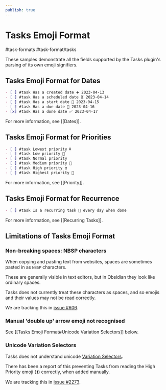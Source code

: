 ```yaml
---
publish: true
---
```


# Tasks Emoji Format

<span class="related-pages">#task-formats #task-format/tasks</span>

These samples demonstrate all the fields supported by the Tasks plugin's parsing of its own emoji signifiers.

<!-- NEW_TASK_FIELD_EDIT_REQUIRED -->

## Tasks Emoji Format for Dates

<!-- snippet: DocsSamplesForTaskFormats.test.Serializer_Dates_tasksPluginEmoji-snippet.approved.md -->
```md
- [ ] #task Has a created date ➕ 2023-04-13
- [ ] #task Has a scheduled date ⏳ 2023-04-14
- [ ] #task Has a start date 🛫 2023-04-15
- [ ] #task Has a due date 📅 2023-04-16
- [x] #task Has a done date ✅ 2023-04-17
```
<!-- endSnippet -->

For more information, see [[Dates]].

## Tasks Emoji Format for Priorities

<!-- snippet: DocsSamplesForTaskFormats.test.Serializer_Priorities_tasksPluginEmoji-snippet.approved.md -->
```md
- [ ] #task Lowest priority ⏬
- [ ] #task Low priority 🔽
- [ ] #task Normal priority
- [ ] #task Medium priority 🔼
- [ ] #task High priority ⏫
- [ ] #task Highest priority 🔺
```
<!-- endSnippet -->

For more information, see [[Priority]].

## Tasks Emoji Format for Recurrence

```markdown
- [ ] #task Is a recurring task 🔁 every day when done
```

For more information, see [[Recurring Tasks]].

## Limitations of Tasks Emoji Format

### Non-breaking spaces: NBSP characters

When copying and pasting text from websites, spaces are sometimes pasted in as `NBSP` characters.

These are generally visible in text editors, but in Obsidian they look like ordinary spaces.

Tasks does not currently treat these characters as spaces, and so emojis and their values may not be read correctly.

We are tracking this in [issue #606](https://github.com/obsidian-tasks-group/obsidian-tasks/issues/606).

### Manual 'double up' arrow emoji not recognised

See [[Tasks Emoji Format#Unicode Variation Selectors]] below.

### Unicode Variation Selectors

Tasks does not understand unicode [Variation Selectors](https://en.wikipedia.org/wiki/Variation_Selectors_(Unicode_block)).

There has been a report of this preventing Tasks from reading the High Priority emoji (⏫) correctly, when added manually.

We are tracking this in [issue #2273](https://github.com/obsidian-tasks-group/obsidian-tasks/issues/2273).
